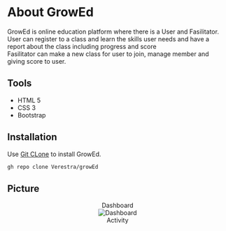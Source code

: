 # About GrowEd
GrowEd is online education platform where there is a User and Fasilitator. <br>
User can register to a class and learn the skills user needs
and have a report about the class including progress and score<br>
Fasilitator can make a new class for user to join,
manage member and giving score to user.

## Tools
* HTML 5
* CSS 3
* Bootstrap
## Installation

Use [Git CLone](https://github.com/Verestra/growEd.git) to install GrowEd.

```bash
gh repo clone Verestra/growEd
```

## Picture
<p align="center">
  Dashboard <br>
  <img src="https://i.ibb.co/QJd9CdL/Dashboard.png" title="Dashboard"> <br>
  Activity <br>
  <img src="https://i.ibb.co/MMZs6wh/Activity.png" title="Activity>
</p>

